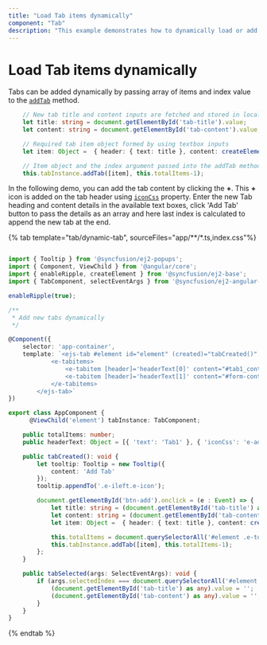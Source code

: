 ```yaml
---
title: "Load Tab items dynamically"
component: "Tab"
description: "This example demonstrates how to dynamically load or add a tab item in the Essential JS 2 Tab control."
---
```


# Load Tab items dynamically

Tabs can be added dynamically by passing array of items and index value to the [`addTab`](../../api/tab#addtab) method.

```typescript
    // New tab title and content inputs are fetched and stored in local variable
    let title: string = document.getElementById('tab-title').value;
    let content: string = document.getElementById('tab-content').value;

    // Required tab item object formed by using textbox inputs
    let item: Object =  { header: { text: title }, content: createElement('pre', { innerHTML: content.replace(/\n/g, '<br>\n') }).outerHTML };

    // Item object and the index argument passed into the addTab method to add a new tab
    this.tabInstance.addTab([item], this.totalItems-1);
```

In the following demo, you can add the tab content by clicking the **+**.  This **+** icon is added on the tab header using
[`iconCss`](../../api/tab/header#iconcss) property.  Enter the new Tab heading and content details in the available text boxes,
click 'Add Tab' button to pass the details as an array and here last index is calculated to append the new tab at the end.

{% tab template="tab/dynamic-tab", sourceFiles="app/**/*.ts,index.css"%}

```typescript

import { Tooltip } from '@syncfusion/ej2-popups';
import { Component, ViewChild } from '@angular/core';
import { enableRipple, createElement } from '@syncfusion/ej2-base';
import { TabComponent, selectEventArgs } from '@syncfusion/ej2-angular-navigations';

enableRipple(true);

/**
 * Add new tabs dynamically
 */

@Component({
    selector: 'app-container',
    template: `<ejs-tab #element id="element" (created)="tabCreated()" (selected)="tabSelected($event)">
            <e-tabitems>
                <e-tabitem [header]='headerText[0]' content="#tab1_content"></e-tabitem>
                <e-tabitem [header]='headerText[1]' content="#form-container"></e-tabitem>
            </e-tabitems>
        </ejs-tab>`
})

export class AppComponent {
      @ViewChild('element') tabInstance: TabComponent;

    public totalItems: number;
    public headerText: Object = [{ 'text': 'Tab1' }, { 'iconCss': 'e-add-icon' }];

    public tabCreated(): void {
        let tooltip: Tooltip = new Tooltip({
            content: 'Add Tab'
        });
        tooltip.appendTo('.e-ileft.e-icon');

        document.getElementById('btn-add').onclick = (e : Event) => {
            let title: string = (document.getElementById('tab-title') as any).value;
            let content: string = (document.getElementById('tab-content') as any).value;
            let item: Object =  { header: { text: title }, content: createElement('pre', { innerHTML: content.replace(/\n/g, '<br>\n') }).outerHTML };

            this.totalItems = document.querySelectorAll('#element .e-toolbar-item').length;
            this.tabInstance.addTab([item], this.totalItems-1);
        };
    }

    public tabSelected(args: SelectEventArgs): void {
        if (args.selectedIndex === document.querySelectorAll('#element .e-toolbar-item').length -1) {
            (document.getElementById('tab-title') as any).value = '';
            (document.getElementById('tab-content') as any).value = '';
        }
    }
}

```

{% endtab %}
